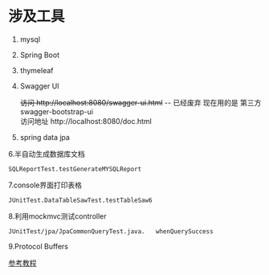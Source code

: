 # 涉及工具
1. mysql
2. Spring Boot
3. thymeleaf
4. Swagger UI

    ~~访问 http://localhost:8080/swagger-ui.html~~  -- 已经废弃
    现在用的是 第三方 swagger-bootstrap-ui  
    访问地址 http://localhost:8080/doc.html
    
5. spring data jpa

6.半自动生成数据库文档 
    
    SQLReportTest.testGenerateMYSQLReport
        
7.console界面打印表格

    JUnitTest.DataTableSawTest.testTableSaw6
    
8.利用mockmvc测试controller
    
    JUnitTest/jpa/JpaCommonQueryTest.java.   whenQuerySuccess
9.Protocol Buffers

[参考教程](https://zhuanlan.zhihu.com/p/25174418)

